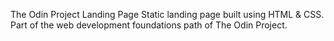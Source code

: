 The Odin Project Landing Page
Static landing page built using HTML &amp; CSS. Part of the web development foundations path of The Odin Project.
